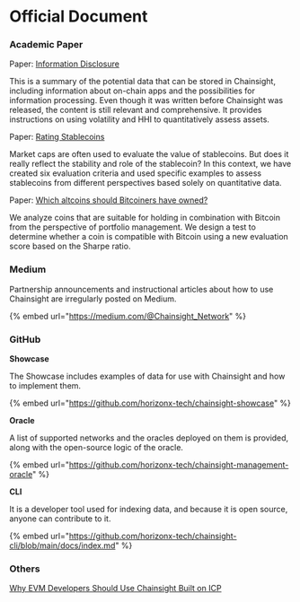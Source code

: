 # Official Document

### Academic Paper

Paper: [Information Disclosure](https://drive.google.com/file/d/1ThJPoh\_yjyTWJz3Tgcv1wbKMjQ\_YyMX3/view?usp=sharing)

This is a summary of the potential data that can be stored in Chainsight, including information about on-chain apps and the possibilities for information processing. Even though it was written before Chainsight was released, the content is still relevant and comprehensive. It provides instructions on using volatility and HHI to quantitatively assess assets.

Paper: [Rating Stablecoins](https://drive.google.com/file/d/1Kf\_jQ4rbsh0NtY7zx8H4vPw\_iY6fLY1S/view?usp=sharing)

Market caps are often used to evaluate the value of stablecoins. But does it really reflect the stability and role of the stablecoin? In this context, we have created six evaluation criteria and used specific examples to assess stablecoins from different perspectives based solely on quantitative data.

Paper: [Which altcoins should Bitcoiners have owned?](https://drive.google.com/file/d/1xm5QWC5xuQOccXayjvPuq7IlmAlRJFVH/view)

We analyze coins that are suitable for holding in combination with Bitcoin from the perspective of portfolio management. We design a test to determine whether a coin is compatible with Bitcoin using a new evaluation score based on the Sharpe ratio.

### Medium

Partnership announcements and instructional articles about how to use Chainsight are irregularly posted on Medium.

{% embed url="https://medium.com/@Chainsight_Network" %}



### GitHub

**Showcase**

The Showcase includes examples of data for use with Chainsight and how to implement them.

{% embed url="https://github.com/horizonx-tech/chainsight-showcase" %}

**Oracle**

A list of supported networks and the oracles deployed on them is provided, along with the open-source logic of the oracle.

{% embed url="https://github.com/horizonx-tech/chainsight-management-oracle" %}

**CLI**

It is a developer tool used for indexing data, and because it is open source, anyone can contribute to it.

{% embed url="https://github.com/horizonx-tech/chainsight-cli/blob/main/docs/index.md" %}

### Others

[Why EVM Developers Should Use Chainsight Built on ICP](https://x.com/icphub\_AE/status/1808536548180205629)

